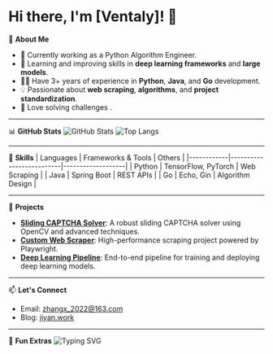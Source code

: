 # Hi there, I'm [Ventaly]! 👋

🎯 **About Me**
- 🔭 Currently working as a Python Algorithm Engineer.
- 🌱 Learning and improving skills in **deep learning frameworks** and **large models**.
- 👨‍💻 Have 3+ years of experience in **Python**, **Java**, and **Go** development.
- 💡 Passionate about **web scraping**, **algorithms**, and **project standardization**.
- 🎨 Love solving challenges .

---

📊 **GitHub Stats**
![GitHub Stats](https://github-readme-stats.vercel.app/api?username=yourusername&show_icons=true&theme=radical)
![Top Langs](https://github-readme-stats.vercel.app/api/top-langs/?username=yourusername&layout=compact&theme=radical)

---

🔧 **Skills**
| Languages  | Frameworks & Tools      | Others            |
|------------|--------------------------|-------------------|
| Python     | TensorFlow, PyTorch     | Web Scraping      |
| Java       | Spring Boot             | REST APIs         |
| Go         | Echo, Gin               | Algorithm Design  |

---

🚀 **Projects**
- [**Sliding CAPTCHA Solver**](https://github.com/yourusername/captcha-solver): A robust sliding CAPTCHA solver using OpenCV and advanced techniques.
- [**Custom Web Scraper**](https://github.com/yourusername/web-scraper): High-performance scraping project powered by Playwright.
- [**Deep Learning Pipeline**](https://github.com/yourusername/deep-learning-pipeline): End-to-end pipeline for training and deploying deep learning models.

---

📫 **Let's Connect**
- Email: [zhangx_2022@163.com](mailto:zhangx_2022@163.com)
- Blog: [jiyan.work](https://www.jiyan.work)


---

🎨 **Fun Extras**
![Typing SVG](https://readme-typing-svg.herokuapp.com?font=Fira+Code&size=18&pause=1000&color=FF5733&width=435&lines=Hello,+World!;I+am+a+Python+developer.;Welcome+to+my+GitHub+Profile!)
